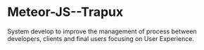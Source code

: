 # Meteor-JS--Trapux
System develop to improve the management of process between developers, clients and final users focusing on User Experience.
